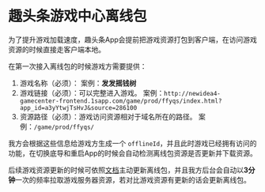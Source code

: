 # 趣头条游戏中心离线包

为了提升游戏加载速度，趣头条App会提前把游戏资源打包到客户端，在访问游戏资源的时候直接走客户端本地。

在第一次接入离线包的时候游戏方需要提供：

1. 游戏名称（必须）：
    案例：**发发摇钱树**
2. 游戏链接（必须）：可以完整进入游戏。
    案例：`http://newidea4-gamecenter-frontend.1sapp.com/game/prod/ffyqs/index.html?app_id=a3yYtwjTsHvJ&source=286100`
3. 资源路径（必须）：游戏访问资源相对于域名所在的路径。
    案例：`/game/prod/ffyqs/`

我方会根据这些信息给游戏方生成一个 `offlineId`，并且此时游戏已经拥有访问的功能，在切换底导和重启App的时候会自动检测离线包资源是否更新并下载资源。

后续游戏资源更新的时候可依照[文档](http://image-slim.qttfe.com/#/?id=_4%e3%80%81%e4%b8%bb%e5%8a%a8%e6%9b%b4%e6%96%b0%e7%a6%bb%e7%ba%bf%e5%8c%85)主动更新离线包，并且我方后台会自动以**3分钟**一次的频率拉取游戏服务器资源，若对比游戏资源有更新的话会更新离线包。
